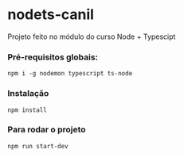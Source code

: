 # nodets-canil

Projeto feito no módulo do curso Node + Typescipt

### Pré-requisitos globais:
`npm i -g nodemon typescript ts-node`

### Instalação
`npm install`

### Para rodar o projeto
`npm run start-dev`